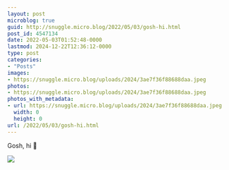 ```yaml
---
layout: post
microblog: true
guid: http://snuggle.micro.blog/2022/05/03/gosh-hi.html
post_id: 4547134
date: 2022-05-03T01:52:48-0000
lastmod: 2024-12-22T12:36:12-0000
type: post
categories:
- "Posts"
images:
- https://snuggle.micro.blog/uploads/2024/3ae7f36f88688daa.jpeg
photos:
- https://snuggle.micro.blog/uploads/2024/3ae7f36f88688daa.jpeg
photos_with_metadata:
- url: https://snuggle.micro.blog/uploads/2024/3ae7f36f88688daa.jpeg
  width: 0
  height: 0
url: /2022/05/03/gosh-hi.html
---
```

<p>Gosh, hi 🥺</p>

<img src="uploads/2024/3ae7f36f88688daa.jpeg">
